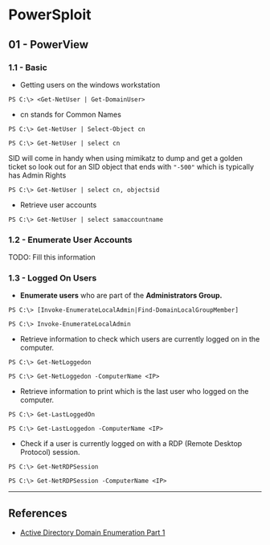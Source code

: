 # PowerSploit

## 01 - PowerView

### 1.1 - Basic

- Getting users on the windows workstation

`PS C:\> <Get-NetUser | Get-DomainUser>`

- cn stands for Common Names

`PS C:\> Get-NetUser | Select-Object cn`

`PS C:\> Get-NetUser | select cn`

SID will come in handy when using mimikatz to dump and get a golden ticket so look out for an SID object that ends with `"-500"` which is typically has Admin Rights

`PS C:\> Get-NetUser | select cn, objectsid`

- Retrieve user accounts

`PS C:\> Get-NetUser | select samaccountname`

### 1.2 - Enumerate User Accounts

TODO: Fill this information

### 1.3 - Logged On Users

- **Enumerate users** who are part of the **Administrators Group.**

`PS C:\> [Invoke-EnumerateLocalAdmin|Find-DomainLocalGroupMember]`

`PS C:\> Invoke-EnumerateLocalAdmin`

- Retrieve information to check which users are currently logged on in the computer.

`PS C:\> Get-NetLoggedon`

`PS C:\> Get-NetLoggedon -ComputerName <IP>`

- Retrieve information to print which is the last user who logged on the computer.

`PS C:\> Get-LastLoggedOn`

`PS C:\> Get-LastLoggedon -ComputerName <IP>`

- Check if a user is currently logged on with a RDP (Remote Desktop Protocol) session.

`PS C:\> Get-NetRDPSession`

`PS C:\> Get-NetRDPSession -ComputerName <IP>`

---
## References

- [Active Directory Domain Enumeration Part 1](https://nored0x.github.io/red-teaming/active-directory-domain-enumeration-part-1/)